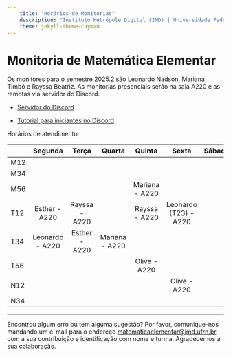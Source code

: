 ```yaml
---
    title: "Horários de Monitorias"
    description: "Instituto Metrópole Digital (IMD) | Universidade Federal do Rio Grande do Norte (UFRN)"
    theme: jekyll-theme-cayman
---
```

# Monitoria de Matemática Elementar
Os monitores para o semestre 2025.2 são Leonardo Nadson, Mariana Timbó e Rayssa Beatriz. As monitorias presenciais serão na sala A220 e as remotas via servidor do Discord.

- [Servidor do Discord](https://discord.gg/2nUgBk5Jpc)

- [Tutorial para iniciantes no Discord](materiais/Tutorial_Discord_Matematica_Elementar.pdf)

Horários de atendimento:

|     | Segunda |   Terça  | Quarta |  Quinta  |   Sexta  | Sábado | 
|-----|:-------:|:--------:|:------:|:--------:|:--------:|:------:|
| M12 |         |          |        |          |          |        |
| M34 |         |          |        |          |          |        |
| M56 |         |          |        |Mariana - A220|          |        |
| T12 |Esther - A220|Rayssa - A220|        |Rayssa - A220|Leonardo (T23) - A220|        |
| T34 |Leonardo - A220|Esther - A220|Mariana - A220|          |          |        |
| T56 |         |          |        |Olive - A220|          |        |
| N12 |         |          |        |          |Olive - A220|        |
| N34 |         |          |        |          |          |        |

---
Encontrou algum erro ou tem alguma sugestão? Por favor, comunique-nos mandando um e-mail para o endereço [matematicaelementar@imd.ufrn.br](mailto:matematicaelementar@imd.ufrn.br) com a sua contribuição e identificação com nome e turma. Agradecemos a sua colaboração.
